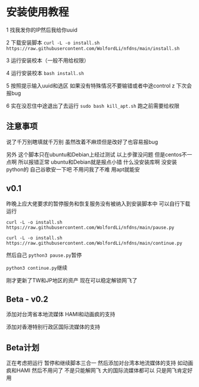 
# 安装使用教程

1 找我发你的IP然后我给你uuid

2 下载安装脚本  `curl -L -o install.sh https://raw.githubusercontent.com/WolfordLi/nfdns/main/install.sh`

3 运行安装校本（一般不用给权限）

4 运行安装校本 `bash install.sh`

5 按照提示输入uuid和选区 如果没有特殊情况不要输错或者中途control z 下次会报bug

6 实在没忍住中途退出了去运行 `sudo bash kill_apt.sh` 跑之前需要给权限

## 注意事项

说了千万别瞎填就千万别 虽然改着不麻烦但是改好了也容易报bug

另外 这个脚本只在ubuntu和Debian上经过测试 以上步骤没问题 但是centos不一点啊 所以报错正常 ubuntu和Debian就是报点小错 什么没安装库啊 没安装python的 自己谷歌安一下吧 不用问我了不难 用apt就能安

## v0.1

昨晚上应大佬要求的暂停服务和恢复服务没有被纳入到安装脚本中 可以自行下载运行

`curl -L -o install.sh https://raw.githubusercontent.com/WolfordLi/nfdns/main/pause.py`

`curl -L -o install.sh https://raw.githubusercontent.com/WolfordLi/nfdns/main/continue.py`

然后自己 `python3 pause.py`暂停

`python3 continue.py`继续

刚才更新了TW和JP地区的资产 现在可以稳定解锁网飞了

## Beta - v0.2

添加对台湾省本地流媒体 HAMI和动画疯的支持

添加对香港特别行政区国际流媒体的支持


## Beta计划

正在考虑把运行 暂停和继续脚本三合一 然后添加对台湾本地流媒体的支持 如动画疯和HAMI 然后不用问了 不是只能解网飞 大的国际流媒体都可以 只是网飞肯定好用



